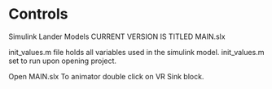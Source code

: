 # Controls
Simulink Lander Models
CURRENT VERSION IS TITLED MAIN.slx

init_values.m file holds all variables used in the simulink model.
init_values.m set to run upon opening project.

Open MAIN.slx
To animator double click on VR Sink block.
